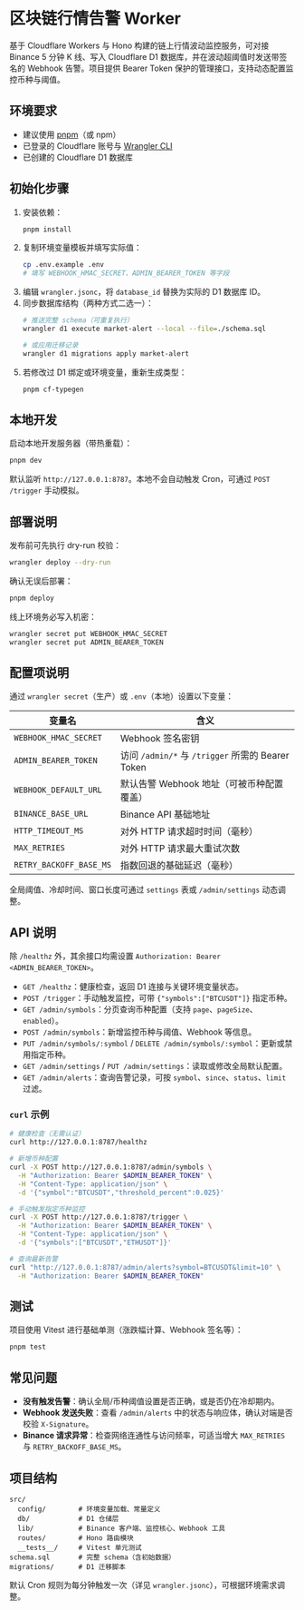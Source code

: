 # 区块链行情告警 Worker

基于 Cloudflare Workers 与 Hono 构建的链上行情波动监控服务，可对接 Binance 5 分钟 K 线、写入 Cloudflare D1 数据库，并在波动超阈值时发送带签名的 Webhook 告警。项目提供 Bearer Token 保护的管理接口，支持动态配置监控币种与阈值。

## 环境要求

- 建议使用 [pnpm](https://pnpm.io/)（或 npm）
- 已登录的 Cloudflare 账号与 [Wrangler CLI](https://developers.cloudflare.com/workers/wrangler/install-and-update/)
- 已创建的 Cloudflare D1 数据库

## 初始化步骤

1. 安装依赖：
   ```sh
   pnpm install
   ```
2. 复制环境变量模板并填写实际值：
   ```sh
   cp .env.example .env
   # 填写 WEBHOOK_HMAC_SECRET、ADMIN_BEARER_TOKEN 等字段
   ```
3. 编辑 `wrangler.jsonc`，将 `database_id` 替换为实际的 D1 数据库 ID。
4. 同步数据库结构（两种方式二选一）：
   ```sh
   # 推送完整 schema（可重复执行）
   wrangler d1 execute market-alert --local --file=./schema.sql

   # 或应用迁移记录
   wrangler d1 migrations apply market-alert
   ```
5. 若修改过 D1 绑定或环境变量，重新生成类型：
   ```sh
   pnpm cf-typegen
   ```

## 本地开发

启动本地开发服务器（带热重载）：
```sh
pnpm dev
```

默认监听 `http://127.0.0.1:8787`。本地不会自动触发 Cron，可通过 `POST /trigger` 手动模拟。

## 部署说明

发布前可先执行 dry-run 校验：
```sh
wrangler deploy --dry-run
```

确认无误后部署：
```sh
pnpm deploy
```

线上环境务必写入机密：
```sh
wrangler secret put WEBHOOK_HMAC_SECRET
wrangler secret put ADMIN_BEARER_TOKEN
```

## 配置项说明

通过 `wrangler secret`（生产）或 `.env`（本地）设置以下变量：

| 变量名 | 含义 |
| --- | --- |
| `WEBHOOK_HMAC_SECRET` | Webhook 签名密钥 |
| `ADMIN_BEARER_TOKEN` | 访问 `/admin/*` 与 `/trigger` 所需的 Bearer Token |
| `WEBHOOK_DEFAULT_URL` | 默认告警 Webhook 地址（可被币种配置覆盖） |
| `BINANCE_BASE_URL` | Binance API 基础地址 |
| `HTTP_TIMEOUT_MS` | 对外 HTTP 请求超时时间（毫秒） |
| `MAX_RETRIES` | 对外 HTTP 请求最大重试次数 |
| `RETRY_BACKOFF_BASE_MS` | 指数回退的基础延迟（毫秒） |

全局阈值、冷却时间、窗口长度可通过 `settings` 表或 `/admin/settings` 动态调整。

## API 说明

除 `/healthz` 外，其余接口均需设置 `Authorization: Bearer <ADMIN_BEARER_TOKEN>`。

- `GET /healthz`：健康检查，返回 D1 连接与关键环境变量状态。
- `POST /trigger`：手动触发监控，可带 `{"symbols":["BTCUSDT"]}` 指定币种。
- `GET /admin/symbols`：分页查询币种配置（支持 `page`、`pageSize`、`enabled`）。
- `POST /admin/symbols`：新增监控币种与阈值、Webhook 等信息。
- `PUT /admin/symbols/:symbol` / `DELETE /admin/symbols/:symbol`：更新或禁用指定币种。
- `GET /admin/settings` / `PUT /admin/settings`：读取或修改全局默认配置。
- `GET /admin/alerts`：查询告警记录，可按 `symbol`、`since`、`status`、`limit` 过滤。

### `curl` 示例

```sh
# 健康检查（无需认证）
curl http://127.0.0.1:8787/healthz

# 新增币种配置
curl -X POST http://127.0.0.1:8787/admin/symbols \
  -H "Authorization: Bearer $ADMIN_BEARER_TOKEN" \
  -H "Content-Type: application/json" \
  -d '{"symbol":"BTCUSDT","threshold_percent":0.025}'

# 手动触发指定币种监控
curl -X POST http://127.0.0.1:8787/trigger \
  -H "Authorization: Bearer $ADMIN_BEARER_TOKEN" \
  -H "Content-Type: application/json" \
  -d '{"symbols":["BTCUSDT","ETHUSDT"]}'

# 查询最新告警
curl "http://127.0.0.1:8787/admin/alerts?symbol=BTCUSDT&limit=10" \
  -H "Authorization: Bearer $ADMIN_BEARER_TOKEN"
```

## 测试

项目使用 Vitest 进行基础单测（涨跌幅计算、Webhook 签名等）：
```sh
pnpm test
```

## 常见问题

- **没有触发告警**：确认全局/币种阈值设置是否正确，或是否仍在冷却期内。
- **Webhook 发送失败**：查看 `/admin/alerts` 中的状态与响应体，确认对端是否校验 `X-Signature`。
- **Binance 请求异常**：检查网络连通性与访问频率，可适当增大 `MAX_RETRIES` 与 `RETRY_BACKOFF_BASE_MS`。

## 项目结构

```
src/
  config/        # 环境变量加载、常量定义
  db/            # D1 仓储层
  lib/           # Binance 客户端、监控核心、Webhook 工具
  routes/        # Hono 路由模块
  __tests__/     # Vitest 单元测试
schema.sql       # 完整 schema（含初始数据）
migrations/      # D1 迁移脚本
```

默认 Cron 规则为每分钟触发一次（详见 `wrangler.jsonc`），可根据环境需求调整。
